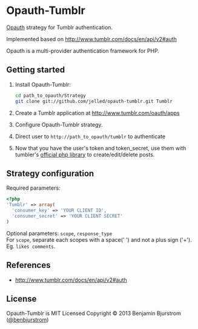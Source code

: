 Opauth-Tumblr
================
[Opauth][1] strategy for Tumblr authentication.

Implemented based on http://www.tumblr.com/docs/en/api/v2#auth

Opauth is a multi-provider authentication framework for PHP.

Getting started
----------------
1. Install Opauth-Tumblr:
   ```bash
   cd path_to_opauth/Strategy
   git clone git://github.com/jelled/opauth-tumblr.git Tumblr
   ```

2. Create a Tumblr application at http://www.tumblr.com/oauth/apps

3. Configure Opauth-Tumblr strategy.

4. Direct user to `http://path_to_opauth/tumblr` to authenticate

5. Now that you have the user's token and token_secret, use them with tumbler's [official php library][3] to create/edit/delete posts.

Strategy configuration
----------------------

Required parameters:

```php
<?php
'Tumblr' => array(
  'consumer_key' => 'YOUR CLIENT ID',
  'consumer_secret' => 'YOUR CLIENT SECRET'
)
```

Optional parameters:
`scope`, `response_type`  
For `scope`, separate each scopes with a space(' ') and not a plus sign ('+'). Eg. `likes comments`.


References
----------
- http://www.tumblr.com/docs/en/api/v2#auth

License
---------
Opauth-Tumblr is MIT Licensed
Copyright © 2013 Benjamin Bjurstrom ([@benbjurstrom][2])

[1]: https://github.com/opauth/opauth
[2]: http://twitter.com/benbjurstrom
[3]: https://github.com/tumblr/tumblr.php